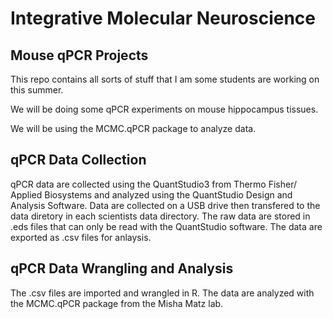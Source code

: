 # Integrative Molecular Neuroscience
## Mouse qPCR Projects

This repo contains all sorts of stuff that I am some students are working on this summer. 

We will be doing some qPCR experiments on mouse hippocampus tissues. 

We will be using the MCMC.qPCR package to analyze data.

## qPCR Data Collection
qPCR data are collected using the QuantStudio3 from Thermo Fisher/ Applied Biosystems and analyzed using the QuantStudio Design and Analysis Software.
Data are collected on a USB drive then transfered to the data diretory in each scientists data directory.
The raw data are stored in .eds files that can only be read with the QuantStudio software. The data are exported as .csv files for anlaysis.

## qPCR Data Wrangling and Analysis
The .csv files are imported and wrangled in R.
The data are analyzed with the MCMC.qPCR package from the Misha Matz lab.
